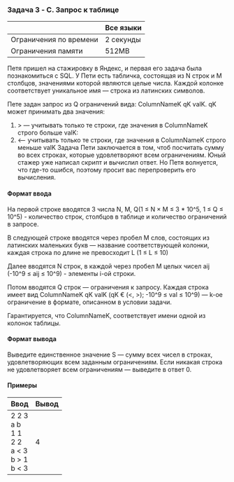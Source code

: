 ### Задача 3 - C. Запрос к таблице

|                        | Все языки |
| ---------------------- | --------- |
| Ограничения по времени | 2 секунды |
| Ограничения памяти     | 512MB     |
Петя пришел на стажировку в Яндекс, и первая его задача была познакомиться с SQL.
У Пети есть табличка, состоящая из N строк и М столбцов, значениями которой являются целые числа. Каждой колонке соответствует уникальное имя — строка из латинских символов.

Пете задан запрос из Q ограничений вида: ColumnNameK qK valK.
qK может принимать два значения:
1. ﻿﻿﻿> — учитывать только те строки, где значения в ColumnNameK строго больше valK:
2. ﻿﻿﻿<— учитывать только те строки, где значения в ColumnNameK строго меньше valK
   Задача Пети заключается в том, чтоб посчитать сумму во всех строках, которые удовлетворяют всем ограничениям. Юный стажер уже написал скрипт и вычислил ответ. Но Петя волнуется, что где-то ошибся, поэтому просит вас перепроверить его вычисления.
#### Формат ввода
На первой строке вводятся 3 числа N, M, Q(1 ≤ N × M ≤ 3 * 10^5, 1 ≤ Q ≤ 10^5) - количество строк, столбцов в таблице и количество ограничений в запросе.

В следующей строке вводятся через пробел М слов, состоящих из латинских маленьких букв — название соответствующей колонки, каждая строка по длине не превосходит L (1 ≤ L ≤ 10)

Далее вводятся N строк, в каждой через пробел М целых чисел aij (-10^9 ≤ aij ≤ 10^9) -
элементы i-ой строки.

Потом вводятся Q строк — ограничения к запросу.
Каждая строка имеет вид ColumnNameK qK valK (qK € (<, >); -10^9 ≤ val ≤ 10^9) — k-oe
ограничение в формате, описанном в условии задачи.

Гарантируется, что ColumnNameK, соответствует имени одной из колонок таблицы.
#### Формат вывода
Выведите единственное значение S — сумму всех чисел в строках, удовлетворяющих всем заданным ограничениям.
Если никакая строка не удовлетворяет всем ограничениям — выведите в ответ 0.
#### Примеры

| Ввод                                                  | Вывод |
| ----------------------------------------------------- | ----- |
| 2 2 3<br>a b<br>1 1<br>2 2<br>a < 3<br>b > 1<br>b < 3 | 4     |

